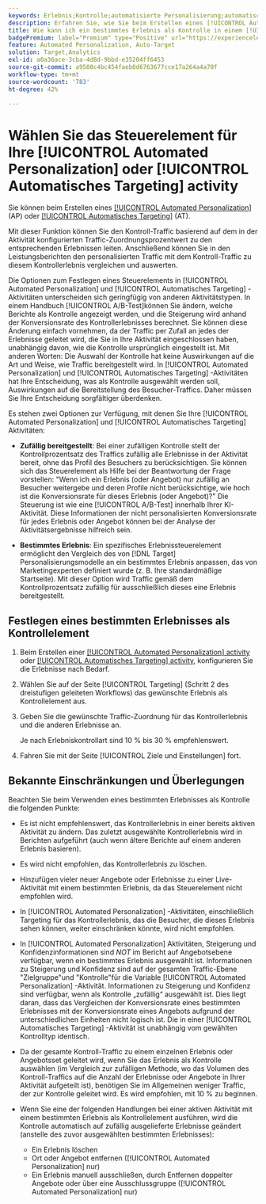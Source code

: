 ```yaml
---
keywords: Erlebnis;Kontrolle;automatisierte Personalisierung;automatisches Targeting
description: Erfahren Sie, wie Sie beim Erstellen eines [!UICONTROL Automated Personalization] (AP) oder [!UICONTROL Automatisches Targeting] Aktivität in [!DNL Adobe Target].
title: Wie kann ich ein bestimmtes Erlebnis als Kontrolle in einem [!UICONTROL Automated Personalization] Aktivität?
badgePremium: label="Premium" type="Positive" url="https://experienceleague.adobe.com/docs/target/using/introduction/intro.html?lang=en#premium newtab=true" tooltip="Erfahren Sie, was in Target Premium enthalten ist."
feature: Automated Personalization, Auto-Target
solution: Target,Analytics
exl-id: a0a36ace-3cba-4d8d-9bbd-e35204ff6453
source-git-commit: a9508c4bc454faeb8d6763677cce17a264a4a70f
workflow-type: tm+mt
source-wordcount: '783'
ht-degree: 42%

---
```


# Wählen Sie das Steuerelement für Ihre [!UICONTROL Automated Personalization] oder [!UICONTROL Automatisches Targeting] activity

Sie können beim Erstellen eines [[!UICONTROL Automated Personalization]](/help/main/c-activities/t-automated-personalization/automated-personalization.md) (AP) oder [[!UICONTROL Automatisches Targeting]](/help/main/c-activities/auto-target/auto-target-to-optimize.md) (AT).

Mit dieser Funktion können Sie den Kontroll-Traffic basierend auf dem in der Aktivität konfigurierten Traffic-Zuordnungsprozentwert zu den entsprechenden Erlebnissen leiten. Anschließend können Sie in den Leistungsberichten den personalisierten Traffic mit dem Kontroll-Traffic zu diesem Kontrollerlebnis vergleichen und auswerten.

Die Optionen zum Festlegen eines Steuerelements in [!UICONTROL Automated Personalization] und [!UICONTROL Automatisches Targeting] -Aktivitäten unterscheiden sich geringfügig von anderen Aktivitätstypen. In einem Handbuch [!UICONTROL A/B-Test]können Sie ändern, welche Berichte als Kontrolle angezeigt werden, und die Steigerung wird anhand der Konversionsrate des Kontrollerlebnisses berechnet. Sie können diese Änderung einfach vornehmen, da der Traffic per Zufall an jedes der Erlebnisse geleitet wird, die Sie in Ihre Aktivität eingeschlossen haben, unabhängig davon, wie die Kontrolle ursprünglich eingestellt ist. Mit anderen Worten: Die Auswahl der Kontrolle hat keine Auswirkungen auf die Art und Weise, wie Traffic bereitgestellt wird. In [!UICONTROL Automated Personalization] und [!UICONTROL Automatisches Targeting] -Aktivitäten hat Ihre Entscheidung, was als Kontrolle ausgewählt werden soll, Auswirkungen auf die Bereitstellung des Besucher-Traffics. Daher müssen Sie Ihre Entscheidung sorgfältiger überdenken.

Es stehen zwei Optionen zur Verfügung, mit denen Sie Ihre [!UICONTROL Automated Personalization] und [!UICONTROL Automatisches Targeting] Aktivitäten:

* **Zufällig bereitgestellt**: Bei einer zufälligen Kontrolle stellt der Kontrollprozentsatz des Traffics zufällig alle Erlebnisse in der Aktivität bereit, ohne das Profil des Besuchers zu berücksichtigen. Sie können sich das Steuerelement als Hilfe bei der Beantwortung der Frage vorstellen: &quot;Wenn ich ein Erlebnis (oder Angebot) nur zufällig an Besucher weitergebe und deren Profile nicht berücksichtige, wie hoch ist die Konversionsrate für dieses Erlebnis (oder Angebot)?&quot; Die Steuerung ist wie eine [!UICONTROL A/B-Test] innerhalb Ihrer KI-Aktivität. Diese Informationen der nicht personalisierten Konversionsrate für jedes Erlebnis oder Angebot können bei der Analyse der Aktivitätsergebnisse hilfreich sein.

* **Bestimmtes Erlebnis**: Ein spezifisches Erlebnissteuerelement ermöglicht den Vergleich des von [!DNL Target] Personalisierungsmodelle an ein bestimmtes Erlebnis anpassen, das von Marketingexperten definiert wurde (z. B. Ihre standardmäßige Startseite). Mit dieser Option wird Traffic gemäß dem Kontrollprozentsatz zufällig für ausschließlich dieses eine Erlebnis bereitgestellt.

## Festlegen eines bestimmten Erlebnisses als Kontrollelement

1. Beim Erstellen einer [[!UICONTROL Automated Personalization] activity](/help/main/c-activities/t-automated-personalization/create-ap-activity.md) oder [[!UICONTROL Automatisches Targeting] activity](/help/main/c-activities/t-test-ab/t-test-create-ab/ab-audience.md), konfigurieren Sie die Erlebnisse nach Bedarf.
1. Wählen Sie auf der Seite [!UICONTROL Targeting] (Schritt 2 des dreistufigen geleiteten Workflows) das gewünschte Erlebnis als Kontrollelement aus.
1. Geben Sie die gewünschte Traffic-Zuordnung für das Kontrollerlebnis und die anderen Erlebnisse an.

   Je nach Erlebniskontrollart sind 10 % bis 30 % empfehlenswert.

1. Fahren Sie mit der Seite [!UICONTROL Ziele und Einstellungen] fort.

## Bekannte Einschränkungen und Überlegungen

Beachten Sie beim Verwenden eines bestimmten Erlebnisses als Kontrolle die folgenden Punkte:

* Es ist nicht empfehlenswert, das Kontrollerlebnis in einer bereits aktiven Aktivität zu ändern. Das zuletzt ausgewählte Kontrollerlebnis wird in Berichten aufgeführt (auch wenn ältere Berichte auf einem anderen Erlebnis basieren).
* Es wird nicht empfohlen, das Kontrollerlebnis zu löschen.
* Hinzufügen vieler neuer Angebote oder Erlebnisse zu einer Live-Aktivität mit einem bestimmten Erlebnis, da das Steuerelement nicht empfohlen wird.
* In [!UICONTROL Automated Personalization] -Aktivitäten, einschließlich Targeting für das Kontrollerlebnis, das die Besucher, die dieses Erlebnis sehen können, weiter einschränken könnte, wird nicht empfohlen.
* In [!UICONTROL Automated Personalization] Aktivitäten, Steigerung und Konfidenzinformationen sind *NOT* im Bericht auf Angebotsebene verfügbar, wenn ein bestimmtes Erlebnis ausgewählt ist. Informationen zu Steigerung und Konfidenz sind auf der gesamten Traffic-Ebene &quot;Zielgruppe&quot;und &quot;Kontrolle&quot;für die Variable [!UICONTROL Automated Personalization] -Aktivität. Informationen zu Steigerung und Konfidenz sind verfügbar, wenn als Kontrolle „zufällig“ ausgewählt ist. Dies liegt daran, dass das Vergleichen der Konversionsrate eines bestimmten Erlebnisses mit der Konversionsrate eines Angebots aufgrund der unterschiedlichen Einheiten nicht logisch ist. Die in einer [!UICONTROL Automatisches Targeting] -Aktivität ist unabhängig vom gewählten Kontrolltyp identisch.
* Da der gesamte Kontroll-Traffic zu einem einzelnen Erlebnis oder Angebotsset geleitet wird, wenn Sie das Erlebnis als Kontrolle auswählen (im Vergleich zur zufälligen Methode, wo das Volumen des Kontroll-Traffics auf die Anzahl der Erlebnisse oder Angebote in Ihrer Aktivität aufgeteilt ist), benötigen Sie im Allgemeinen weniger Traffic, der zur Kontrolle geleitet wird. Es wird empfohlen, mit 10 % zu beginnen.
* Wenn Sie eine der folgenden Handlungen bei einer aktiven Aktivität mit einem bestimmten Erlebnis als Kontrollelement ausführen, wird die Kontrolle automatisch auf zufällig ausgelieferte Erlebnisse geändert (anstelle des zuvor ausgewählten bestimmten Erlebnisses):

   * Ein Erlebnis löschen
   * Ort oder Angebot entfernen ([!UICONTROL Automated Personalization] nur)
   * Ein Erlebnis manuell ausschließen, durch Entfernen doppelter Angebote oder über eine Ausschlussgruppe ([!UICONTROL Automated Personalization] nur)
